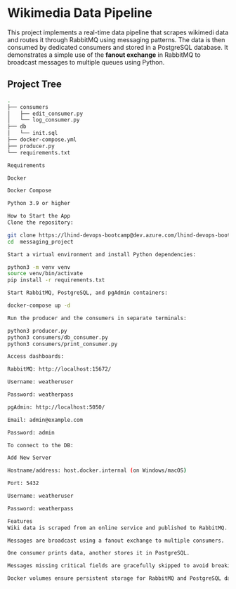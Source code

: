 # Wikimedia Data Pipeline

This project implements a real-time data pipeline that scrapes wikimedi data and routes it through RabbitMQ using messaging patterns. The data is then consumed by dedicated consumers and stored in a PostgreSQL database. It demonstrates a simple use of the **fanout exchange** in RabbitMQ to broadcast messages to multiple queues using Python.

## Project Tree

```bash
.
├── consumers
│   ├── edit_consumer.py
│   └── log_consumer.py
├── db
│   └── init.sql
├── docker-compose.yml
├── producer.py
└── requirements.txt

Requirements

Docker

Docker Compose

Python 3.9 or higher

How to Start the App
Clone the repository:

git clone https://lhind-devops-bootcamp@dev.azure.com/lhind-devops-bootcamp/lhind-devboot-04-25/_git/endi-collaku
cd  messaging_project

Start a virtual environment and install Python dependencies:

python3 -m venv venv
source venv/bin/activate
pip install -r requirements.txt

Start RabbitMQ, PostgreSQL, and pgAdmin containers:

docker-compose up -d

Run the producer and the consumers in separate terminals:

python3 producer.py
python3 consumers/db_consumer.py
python3 consumers/print_consumer.py

Access dashboards:

RabbitMQ: http://localhost:15672/

Username: weatheruser

Password: weatherpass

pgAdmin: http://localhost:5050/

Email: admin@example.com

Password: admin

To connect to the DB:

Add New Server

Hostname/address: host.docker.internal (on Windows/macOS)

Port: 5432

Username: weatheruser

Password: weatherpass

Features
Wiki data is scraped from an online service and published to RabbitMQ.

Messages are broadcast using a fanout exchange to multiple consumers.

One consumer prints data, another stores it in PostgreSQL.

Messages missing critical fields are gracefully skipped to avoid breaking consumers.

Docker volumes ensure persistent storage for RabbitMQ and PostgreSQL data.

